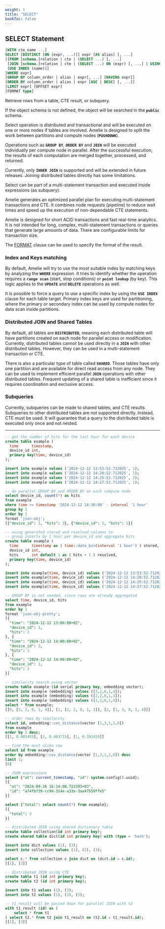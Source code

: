 ```yaml
---
weight: 1
title: "SELECT"
bookToc: false
---
```


## SELECT Statement

```SQL
[WITH cte_name ...]
SELECT [DISTINCT [ON (expr, ...)]] expr [AS alias] [, ...]
[[FROM [schema.]relation | cte | (SELECT ...) [, ...]
 [JOIN [schema.]relation | cte | (SELECT ...) ON (expr) [, ...] | USING (column)]
 [USE INDEX (name)]]
[WHERE expr]
[GROUP BY column_order | alias | expr[, ...] [HAVING expr]]
[ORDER BY column_order | alias | expr [ASC | DESC] [, ...]]
[LIMIT expr] [OFFSET expr]
[FORMAT type]
```

Retrieve rows from a table, CTE result, or subquery.

If the object schema is not defined, the object will be searched in the **`public`** schema.

Select operation is distributed and transactional and will be executed on one or more nodes if tables are
involved. Amelie is designed to split the work between partitions and compute nodes (**`PUSHDOWN`**).

Operations such as **`GROUP BY`**, **`ORDER BY`** and **`JOIN`** will be executed individually per
compute node in parallel. After the successful execution, the results of each computation are merged together,
processed, and returned.

Currently, only **`INNER JOIN`** is supported and will be extended in future releases. Joining distributed
tables directly has some limitations.

Select can be part of a multi-statement transaction and executed inside expressions (as subquery).

Amelie generates an optimized parallel plan for executing multi-statement transactions and CTE. It combines node
requests (pipeline) to reduce wait times and speed up the execution of non-dependable CTE statements.

Amelie is designed for short ACID transactions and fast real-time analytics. It is not intended for long, complex,
multi-statement transactions or queries that generate large amounts of data. There are configurable limits for
transaction size.

The [FORMAT](/docs/sql/query/format) clause can be used to specify the format of the result.

### Index and Keys matching

By default, Amelie will try to use the most suitable index by matching keys by analyzing the **`WHERE`** expression.
It tries to identify whether the operation requires a **`range scan`** (start, stop conditions) or **`point lookup`** (by key).
This logic applies to the **`UPDATE`** and **`DELETE`** operations as well.

It is possible to force a query to use a specific index by using the **`USE INDEX`** clause for each table target. Primary index
keys are used for partitioning, where the primary or secondary index can be used by compute nodes for data scan
inside partitions.

### Distributed JOIN and Shared Tables

By default, all tables are **`DISTRIBUTED`**, meaning each distributed table will have partitions created on each node
for parallel access or modification. Currently, distributed tables cannot be used directly in a **`JOIN`** with other
distributed tables. However, they can be used in a multi-statement transaction or CTE.

There is also a particular type of table called **`SHARED`**. Those tables have only one partition and are available for
direct read access from any node. They can be used to implement efficient parallel **`JOIN`** operations with other
distributed tables. Frequent updating of a shared table is inefficient since it requires coordination and exclusive access.

### Subqueries

Currently, subqueries can be made to shared tables, and CTE results. Subqueries to other distributed tables
are not supported directly. Instead, CTE must be used. It will guarantee that a query to the distributed table is
executed only once and not nested.

---

```SQL
-- get the number of hits for the last hour for each device
create table example (
  time      timestamp,
  device_id int,
  primary key(time, device_id)
);

insert into example values ('2024-12-12 13:53:52.712025', 1);
insert into example values ('2024-12-12 14:20:52.712025', 1);
insert into example values ('2024-12-12 14:25:52.712025', 2);
insert into example values ('2024-12-12 14:27:52.712025', 1);

-- do parallel GROUP BY and ORDER BY on each compute node
select device_id, count(*) as hits
from example
where time >= timestamp '2024-12-12 14:30:00' - interval '1 hour'
group by 1
order by 1
format 'json-obj';
[{"device_id": 1, "hits": 3}, {"device_id": 2, "hits": 1}]
```

```SQL
-- using generated stored and resolved columns to
-- group inserts by 1 hour per device_id and aggregate hits
create table example (
  time      timestamp as ( time::date_bin(interval '1 hour') ) stored,
  device_id int,
  hits      int default 1 as ( hits + 1 ) resolved,
  primary key(time, device_id)
);

insert into example(time, device_id) values ('2024-12-12 13:53:52.712025', 1);
insert into example(time, device_id) values ('2024-12-12 14:20:52.712025', 1);
insert into example(time, device_id) values ('2024-12-12 14:25:52.712025', 2);
insert into example(time, device_id) values ('2024-12-12 14:27:52.712025', 1);

-- GROUP BY is not needed, since rows are already aggregated
select time, device_id, hits
from example
order by 1
format 'json-obj-pretty';
[{
  "time": "2024-12-12 13:00:00+02",
  "device_id": 1,
  "hits": 1
}, {
  "time": "2024-12-12 14:00:00+02",
  "device_id": 2,
  "hits": 1
}, {
  "time": "2024-12-12 14:00:00+02",
  "device_id": 1,
  "hits": 2
}]
```

```SQL
-- similarity search using vector
create table example (id serial primary key, embedding vector);
insert into example (embedding) values ([3,2,0,1,4]);
insert into example (embedding) values ([2,2,0,1,3]);
insert into example (embedding) values ([1,3,0,1,4]);
select * from example;
[[0, [3, 2, 0, 1, 4]], [1, [2, 2, 0, 1, 3]], [2, [1, 3, 0, 1, 4]]]

-- order rows by similarity
select id, embedding::cos_distance(vector [1,3,1,2,0])
from example
order by 2 desc;
[[1, 0.481455], [2, 0.403715], [1, 0.391419]]

-- find the most alike row
select id from example
order by embedding::cos_distance(vector [1,3,1,2,0]) desc
limit 1;
[0]
```

```SQL
-- JSON expressions
select {"at": current_timestamp, "id": system.config().uuid};
[{
  "at": "2024-09-26 16:14:00.722393+03",
  "id": "a74fbf39-cc9d-314e-a33e-3aa47559ffe5"
}]

select {"total": select count(*) from example};
[{
  "total": 3
}]
```

```SQL
-- distributed JOIN using shared dictionary table
create table collection(id int primary key);
create shared table dict(id int primary key) with (type = 'hash');

insert into dict values (1), (3);
insert into collection values (1), (2), (3);

select c.* from collection c join dict on (dict.id = c.id);
[[1], [3]]
```

```SQL
-- distributed JOIN using CTE
create table t1 (id int primary key);
create table t2 (id int primary key);

insert into t1 values (1), (3);
insert into t2 values (1), (2), (3);

-- t1_result will be passed down for parallel JOIN with t2
with t1_result (id) as (
    select * from t1
) select t2.* from t2 join t1_result on (t2.id = t1_result.id);
[[1], [3]]
```
